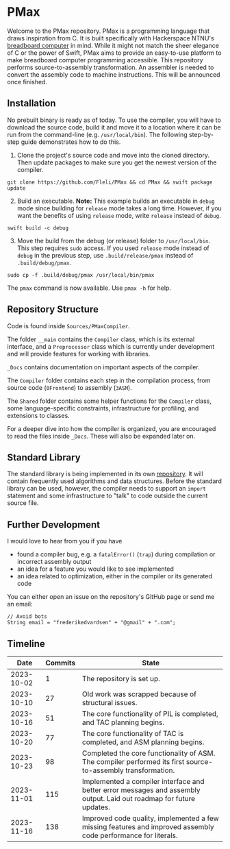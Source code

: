 # PMax

Welcome to the PMax repository. PMax is a programming language that draws inspiration from C. It is built specifically with Hackerspace NTNU's [breadboard computer](https://github.com/hackerspace-ntnu/BreadboardComputer) in mind. While it might not match the sheer elegance of C or the power of Swift, PMax aims to provide an easy-to-use platform to make breadboard computer programming accessible. This repository performs source-to-assembly transformation. An assembler is needed to convert the assembly code to machine instructions. This will be announced once finished.

## Installation

No prebuilt binary is ready as of today. To use the compiler, you will have to download the source code, build it and move it to a location where it can be run from the command-line (e.g. `/usr/local/bin`). The following step-by-step guide demonstrates how to do this.

1. Clone the project's source code and move into the cloned directory. Then update packages to make sure you get the newest version of the compiler.

```
git clone https://github.com/Fleli/PMax && cd PMax && swift package update
```

2. Build an executable. **Note:** This example builds an executable in `debug` mode since building for `release` mode takes a long time. However, if you want the benefits of using `release` mode, write `release` instead of `debug`.

```
swift build -c debug
```

3. Move the build from the debug (or release) folder to `/usr/local/bin`. This step requires `sudo` access. If you used `release` mode instead of `debug` in the previous step, use `.build/release/pmax` instead of `.build/debug/pmax`.

```
sudo cp -f .build/debug/pmax /usr/local/bin/pmax
```

The `pmax` command is now available. Use `pmax -h` for help.

## Repository Structure

Code is found inside `Sources/PMaxCompiler`.

The folder `__main` contains the `Compiler` class, which is its external interface, and a `Preprocessor` class which is currently under development and will provide features for working with libraries.

`_Docs` contains documentation on important aspects of the compiler.

The `Compiler` folder contains each step in the compilation process, from source code (`0Frontend`) to assembly (`3ASM`).

The `Shared` folder contains some helper functions for the `Compiler` class, some language-specific constraints, infrastructure for profiling, and extensions to classes.

For a deeper dive into how the compiler is organized, you are encouraged to read the files inside `_Docs`. These will also be expanded later on.

## Standard Library

The standard library is being implemented in its own [repository](https://github.com/Fleli/PMax-StdLib). It will contain frequently used algorithms and data structures. Before the standard library can be used, however, the compiler needs to support an `import` statement and some infrastructure to "talk" to code outside the current source file.

## Further Development

I would love to hear from you if you have
- found a compiler bug, e.g. a `fatalError()` (`trap`) during compilation or incorrect assembly output
- an idea for a feature you would like to see implemented
- an idea related to optimization, either in the compiler or its generated code

You can either open an issue on the repository's GitHub page or send me an email:

```
// Avoid bots
String email = "frederikedvardsen" + "@gmail" + ".com";
```

## Timeline

Date        |   Commits |   State
------------|-----------|----------------------------------------------------------------------------------------------------------------------------------------------
2023-10-02  |   1       |   The repository is set up.
2023-10-10  |   27      |   Old work was scrapped because of structural issues.
2023-10-16  |   51      |   The core functionality of PIL is completed, and TAC planning begins.
2023-10-20  |   77      |   The core functionality of TAC is completed, and ASM planning begins.
2023-10-23  |   98      |   Completed the core functionality of ASM. The compiler performed its first source-to-assembly transformation.
2023-11-01  |   115     |   Implemented a compiler interface and better error messages and assembly output. Laid out roadmap for future updates.
2023-11-16  |   138     |   Improved code quality, implemented a few missing features and improved assembly code performance for literals.
